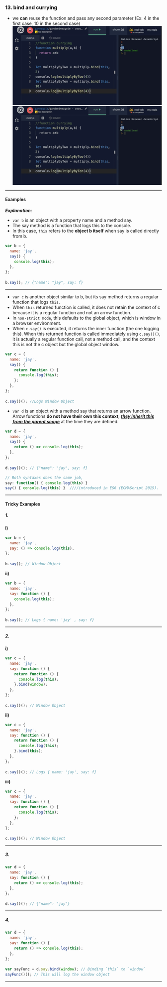 ### 13. bind and currying

- we **can** reuse the function and pass any second parameter (Ex: 4 in the first case, 10 in the second case)
  ![alt text](<images used/bind & currying-1.png>)
![alt text](<images used/compressed Images/bind & currying-1.png>)
---

#### Examples

**_Explanation_**:

- `var b` is an object with a property name and a method say.
- The say method is a function that logs this to the console.
- In this case, `this` refers to the **object b itself** when say is called directly from b.

```js
var b = {
  name: 'jay',
  say() {
    console.log(this);
  },
};

b.say(); // {"name": "jay", say: f}
```

---

- `var c` is another object similar to b, but its say method returns a regular function that logs `this`.
- When `this` returned function is called, it does not retain the context of c because it is a regular function and not an arrow function.
- In `non-strict mode`, this defaults to the global object, which is window in a browser environment.
- When `c.say()` is executed, it returns the inner function (the one logging this). When this returned function is called immediately using `c.say()()`, it is actually a regular function call, not a method call, and the context this is not the c object but the global object window.

```js
var c = {
  name: 'jay',
  say() {
    return function () {
      console.log(this);
    };
  },
};

c.say()(); //Logs Window Object
```

- `var d` is an object with a method say that returns an arrow function. Arrow functions **do not have their own this context**; <u>**_they inherit this from the parent scope_**</u> at the time they are defined.

```js
var d = {
  name: 'jay',
  say() {
    return () => console.log(this);
  },
};

d.say()(); // {"name": "jay", say: f}
```

```js
// Both syntaxes does the same job,
say: function() { console.log(this) }
say() { console.log(this) }  ////introduced in ES6 (ECMAScript 2015).
```

---

#### Tricky Examples

##### 1.

**i)**

```js
var b = {
  name: 'jay',
  say: () => console.log(this),
};

b.say(); // Window Object
```

**ii)**

```js
var b = {
  name: 'jay',
  say: function () {
    console.log(this);
  },
};

b.say(); // Logs { name: 'jay' , say: f}
```

---

##### 2.

**i)**

```js
var c = {
  name: 'jay',
  say: function () {
    return function () {
      console.log(this);
    }.bind(window);
  },
};

c.say()(); // Window Object
```

**ii)**

```js
var c = {
  name: 'jay',
  say: function () {
    return function () {
      console.log(this);
    }.bind(this);
  },
};

c.say()(); // Logs { name: 'jay', say: f}
```

**iii)**

```js
var c = {
  name: 'jay',
  say: function () {
    return function () {
      console.log(this);
    };
  },
};

c.say()(); // Window Object
```

---

##### 3.

```js
var d = {
  name: 'jay',
  say: function () {
    return () => console.log(this);
  },
};

d.say()(); // {"name": "jay"}
```

---

##### 4.

```js
var d = {
  name: 'jay',
  say: function () {
    return () => console.log(this);
  },
};

var sayFunc = d.say.bind(window); // Binding `this` to `window`
sayFunc()(); // This will log the window object
```

---
